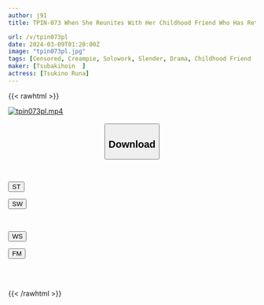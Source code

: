 ```yaml
---
author: j91
title: TPIN-073 When She Reunites With Her Childhood Friend Who Has Returned To Her Hometown After Divorce, She Confesses That She Had Been In Love With Him For A Long Time...Luna Tsukino

url: /v/tpin073pl
date: 2024-03-09T01:20:00Z
image: "tpin073pl.jpg"
tags: [Censored, Creampie, Solowork, Slender, Drama, Childhood Friend	]
maker: [Tsubakihoin  ]
actress: [Tsukino Runa]
---
```



{{< rawhtml >}}

<div class="video" data-videoid="zK144G4WzXfYdDB">
    <a href="javascript:;">
        <img src="/v/tpin073pl/tpin073pl.jpg" width="WIDTH" height="HEIGHT" alt="tpin073pl.mp4" loading="lazy">
    </a>
</div>

<script type="text/javascript" src="https://j91.asia/asset/on-demand-st.js"></script>

<br>
  <link rel="stylesheet" href="https://j91.asia/asset/bs5.css">
  
  <center>
  <button class="btn btn-primary" type="button" data-bs-toggle="collapse" data-bs-target=".multi-collapse" aria-expanded="false" aria-controls="multiCollapseExample1 multiCollapseExample2"><h2>Download</h2></button></center>
</p>
<div class="row">
  <div class="col">
    <div class="collapse multi-collapse" id="multiCollapseExample1">
      <div class="card card-body">
	      	      <br>
<div class="buttons">  
<p><a href="https://streamtape.to/v/zK144G4WzXfYdDB" target="_blank"><button class="btn-hover color-3"><i class="fa fa-download"></i> ST</button></a></p>
<p><a href="https://cdnwish.com/tejr50ge7o93" target="_blank"><button class="btn-hover color-2"><i class="fa fa-download"></i> SW</button></a></p></div>
    </div>
  </div>
</div>
  <div class="col">
    <div class="collapse multi-collapse" id="multiCollapseExample2">
      <div class="card card-body">
	      <br>
<div class="buttons">
<p><a href="https://wolfstream.tv/631xxc07kps5"><button class="btn-hover color-9"><i class="fa fa-download"></i> WS</button></a></p>
<p><a href="https://filemoon.sx/d/lgzyf1nffih2"><button class="btn-hover color-8"><i class="fa fa-download"></i> FM</button></a></p></div>
<br><br>
      </div>
    </div>
  </div>
</div>

{{< /rawhtml >}}